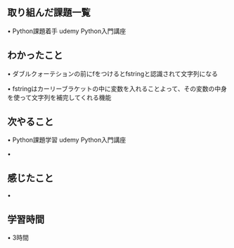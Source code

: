 ## 取り組んだ課題一覧
• Python課題着手 udemy  Python入門講座

## わかったこと
• ダブルクォーテションの前にfをつけるとfstringと認識されて文字列になる

• fstringはカーリーブラケットの中に変数を入れることよって、その変数の中身を使って文字列を補完してくれる機能

## 次やること
• Python課題学習  udemy Python入門講座

• 

## 感じたこと
• 
## 学習時間
• 3時間